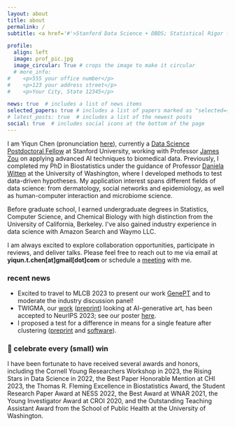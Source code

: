 ```yaml
---
layout: about
title: about
permalink: /
subtitle: <a href='#'>Stanford Data Science + DBDS; Statistical Rigor for Data Science</a>.

profile:
  align: left
  image: prof_pic.jpg
  image_circular: True # crops the image to make it circular
  # more_info: 
#    <p>555 your office number</p>
#    <p>123 your address street</p>
#    <p>Your City, State 12345</p>

news: true  # includes a list of news items
selected_papers: true # includes a list of papers marked as "selected={true}"
# latest_posts: true  # includes a list of the newest posts
social: true  # includes social icons at the bottom of the page
---
```


I am Yiqun Chen (pronunciation [here](./assets/audio/yiqunchen_name_recording.mp3)), currently a [Data Science Postdoctoral Fellow](https://datascience.stanford.edu/programs/data-science-fellows) at Stanford University, working with Professor [James Zou](https://www.james-zou.com/) on applying advanced AI techniques to biomedical data. Previously, I completed my PhD in Biostatistics under the guidance of Professor [Daniela Witten](https://www.danielawitten.com/) at the University of Washington, where I developed methods to test data-driven hypotheses. My application interest spans different fields of data science: from dermatology, social networks and epidemiology, as well as human-computer interaction and microbiome science.

Before graduate school, I earned undergraduate degrees in Statistics, Computer Science, and Chemical Biology with high distinction from the University of California, Berkeley. I've also gained industry experience in data science with Amazon Search and Waymo LLC. 

I am always excited to explore collaboration opportunities, participate in reviews, and deliver talks. Please feel free to reach out to me via email at **yiqun.t.chen[at]gmail[dot]com** or schedule a [meeting](https://calendly.com/yiqunchen) with me.


### recent news
- Excited to travel to MLCB 2023 to present our work [GenePT](https://www.biorxiv.org/content/10.1101/2023.10.16.562533v1) and to moderate the industry discussion panel!
- TWIGMA, our [work](https://yiqunchen.github.io/TWIGMA/) ([preprint](https://arxiv.org/abs/2306.08310)) looking at AI-generative art, has been accepted to NeurIPS 2023; see our poster [here](./assets/pdf/example_pdf.pdf).
- I proposed a test for a difference in means for a single feature after clustering ([preprint](https://arxiv.org/abs/2311.16375) and [software](https://yiqunchen.github.io/CADET/)). 

### 🎉 celebrate every (small) win
I have been fortunate to have received several awards and honors, including the Cornell Young Researchers Workshop in 2023, the Rising Stars in Data Science in 2022, the Best Paper Honorable Mention at CHI 2023, the Thomas R. Fleming Excellence in Biostatistics Award, the Student Research Paper Award at NESS 2022, the Best Award at WNAR 2021, the Young Investigator Award at CROI 2020, and the Outstanding Teaching Assistant Award from the School of Public Health at the University of Washington.


